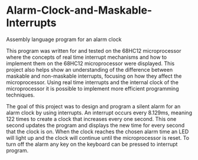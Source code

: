 # Alarm-Clock-and-Maskable-Interrupts
Assembly language program for an alarm clock

  This program was written for and tested on the 68HC12 microprocessor where the concepts of real time interrupt mechanisms and how to implement them on the 68HC12 microprocessor were displayed.  This project also helps show an understanding of the difference between maskable and non-maskable interrupts, focusing on how they affect the microprocessor. Using real time interrupts and the internal clock of the microprocessor it is possible to implement more efficient programming techniques. 

  The goal of this project was to design and program a silent alarm for an alarm clock by using interrupts.  An interrupt occurs every 8.129ms, meaning 122 times to create a clock that increases every one second. This one second updates the program and displays the new time for every second that the clock is on. When the clock reaches the chosen alarm time an LED will light up and the clock will continue until the microprocessor is reset. To turn off the alarm any key on the keyboard can be pressed to interrupt program.   
